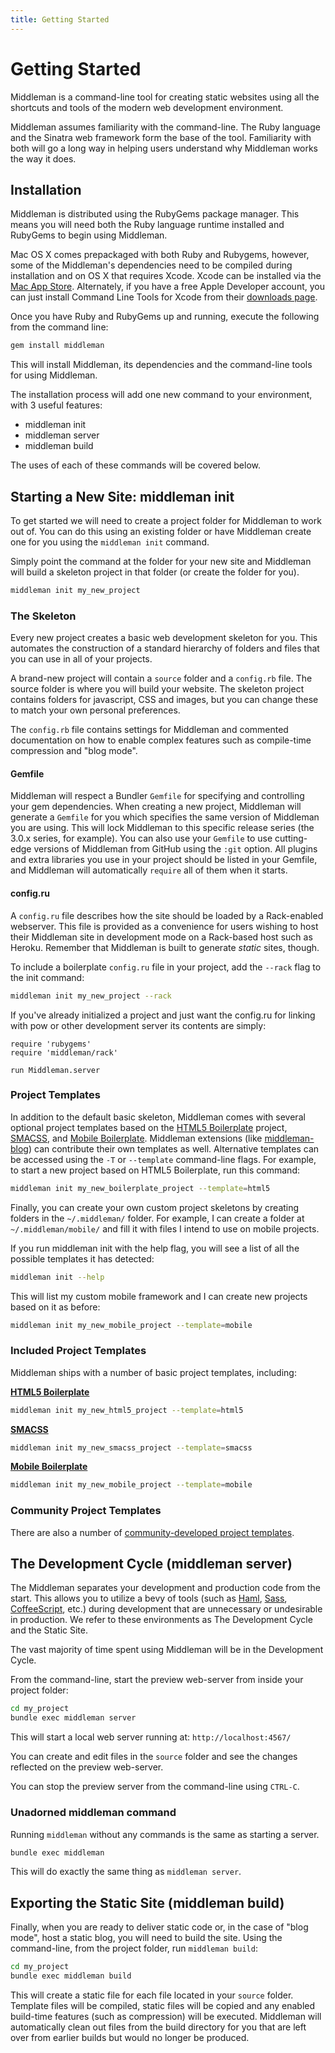 ```yaml
---
title: Getting Started
---
```


# Getting Started

Middleman is a command-line tool for creating static websites using all the shortcuts and tools of the modern web development environment.

Middleman assumes familiarity with the command-line. The Ruby language and the Sinatra web framework form the base of the tool. Familiarity with both will go a long way in helping users understand why Middleman works the way it does.

## Installation

Middleman is distributed using the RubyGems package manager. This means you will need both the Ruby language runtime installed and RubyGems to begin using Middleman.

Mac OS X comes prepackaged with both Ruby and Rubygems, however, some of the Middleman's dependencies need to be compiled during installation and on OS X that requires Xcode. Xcode can be installed via the [Mac App Store](http://itunes.apple.com/us/app/xcode/id497799835?ls=1&mt=12). Alternately, if you have a free Apple Developer account, you can just install Command Line Tools for Xcode from their [downloads page](https://developer.apple.com/downloads/index.action).

Once you have Ruby and RubyGems up and running, execute the following from the command line:

``` bash
gem install middleman
```

This will install Middleman, its dependencies and the command-line tools for using Middleman.

The installation process will add one new command to your environment, with 3 useful features:

* middleman init
* middleman server
* middleman build

The uses of each of these commands will be covered below.

## Starting a New Site: middleman init

To get started we will need to create a project folder for Middleman to work out of. You can do this using an existing folder or have Middleman create one for you using the `middleman init` command.

Simply point the command at the folder for your new site and Middleman will build a skeleton project in that folder (or create the folder for you).

``` bash
middleman init my_new_project
```

### The Skeleton

Every new project creates a basic web development skeleton for you. This automates the construction of a standard hierarchy of folders and files that you can use in all of your projects.

A brand-new project will contain a `source` folder and a `config.rb` file. The source folder is where you will build your website. The skeleton project contains folders for javascript, CSS and images, but you can change these to match your own personal preferences.

The `config.rb` file contains settings for Middleman and commented documentation on how to enable complex features such as compile-time compression and "blog mode".

#### Gemfile

Middleman will respect a Bundler `Gemfile` for specifying and controlling your gem dependencies. When creating a new project, Middleman will generate a `Gemfile` for you which specifies the same version of Middleman you are using. This will lock Middleman to this specific release series (the 3.0.x series, for example). You can also use your `Gemfile` to use cutting-edge versions of Middleman from GitHub using the `:git` option. All plugins and extra libraries you use in your project should be listed in your Gemfile, and Middleman will automatically `require` all of them when it starts.

#### config.ru

A `config.ru` file describes how the site should be loaded by a Rack-enabled webserver. This file is provided as a convenience for users wishing to host their Middleman site in development mode on a Rack-based host such as Heroku. Remember that Middleman is built to generate *static* sites, though.

To include a boilerplate `config.ru` file in your project, add the `--rack` flag to the init command:

``` bash
middleman init my_new_project --rack
```

If you've already initialized a project and just want the config.ru for linking with pow or other development server its contents are simply:

```
require 'rubygems'
require 'middleman/rack'

run Middleman.server
```

### Project Templates

In addition to the default basic skeleton, Middleman comes with several optional project templates based on the [HTML5 Boilerplate] project, [SMACSS], and [Mobile Boilerplate](http://html5boilerplate.com/mobile/). Middleman extensions (like [middleman-blog](/basics/blogging/)) can contribute their own templates as well. Alternative templates can be accessed using the `-T` or `--template` command-line flags. For example, to start a new project based on HTML5 Boilerplate, run this command:

``` bash
middleman init my_new_boilerplate_project --template=html5
```

Finally, you can create your own custom project skeletons by creating folders in the `~/.middleman/` folder. For example, I can create a folder at `~/.middleman/mobile/` and fill it with files I intend to use on mobile projects.

If you run middleman init with the help flag, you will see a list of all the possible templates it has detected:

``` bash
middleman init --help
```

This will list my custom mobile framework and I can create new projects based on it as before:

``` bash
middleman init my_new_mobile_project --template=mobile
```
    
### Included Project Templates

Middleman ships with a number of basic project templates, including:

**[HTML5 Boilerplate]** 

``` bash
middleman init my_new_html5_project --template=html5
```

**[SMACSS]**

``` bash
middleman init my_new_smacss_project --template=smacss
```

**[Mobile Boilerplate](http://html5boilerplate.com/mobile/)**

``` bash
middleman init my_new_mobile_project --template=mobile
```

### Community Project Templates

There are also a number of [community-developed project templates](http://directory.middlemanapp.com/#/templates/all).

## The Development Cycle (middleman server)

The Middleman separates your development and production code from the start. This allows you to utilize a bevy of tools (such as [Haml](http://haml-lang.com), [Sass](http://sass-lang.com), [CoffeeScript](http://coffeescript.org/), etc.) during development that are unnecessary or undesirable in production.  We refer to these environments as The Development Cycle and the Static Site.

The vast majority of time spent using Middleman will be in the Development Cycle.

From the command-line, start the preview web-server from inside your project folder:

``` bash
cd my_project
bundle exec middleman server
```

This will start a local web server running at: `http://localhost:4567/`

You can create and edit files in the `source` folder and see the changes reflected on the preview web-server.

You can stop the preview server from the command-line using `CTRL-C`.

### Unadorned middleman command

Running `middleman` without any commands is the same as starting a server.

``` bash
bundle exec middleman
```

This will do exactly the same thing as `middleman server`.

## Exporting the Static Site (middleman build)

Finally, when you are ready to deliver static code or, in the case of "blog mode", host a static blog, you will need to build the site. Using the command-line, from the project folder, run `middleman build`:

``` bash
cd my_project
bundle exec middleman build
```

This will create a static file for each file located in your `source` folder. Template files will be compiled, static files will be copied and any enabled build-time features (such as compression) will be executed. Middleman will automatically clean out files from the build directory for you that are left over from earlier builds but would no longer be produced.

[HTML5 Boilerplate]: http://html5boilerplate.com/
[SMACSS]: http://smacss.com/
